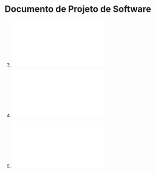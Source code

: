 # Documento de Projeto de Software

3. ![Projeto de arquitetura](3projArquitetura.md)

4. ![Projeto de dados](4projDados.md)

5. ![Projeto de algoritmos](5projAlgoritmos.md)